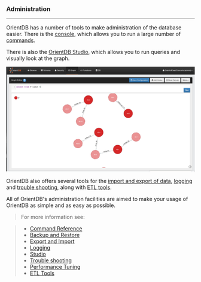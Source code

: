 <!-- proofread 2015-01-06 SAM -->

### Administration
_____

OrientDB has a number of tools to make administration of the database easier. There is the [console](Tutorial-Run-the-console.md), which allows you to run a large number of [commands](Console-Commands.md).

There is also the [OrientDB Studio](Home-page.md), which allows you to run queries and visually look at the graph. 

![GraphEditor](images/GraphEditor.png)

OrientDB also offers several tools for the [import and export of data](Export-and-Import.md), [logging](Logging.md) and [trouble shooting](Troubleshooting.md), along with [ETL tools](ETL-Introduction.md). 

All of OrientDB's administration facilities are aimed to make your usage of OrientDB as simple and as easy as possible. 

>For more information see:

>- [Command Reference](Console-Commands.md)
>- [Backup and Restore](Backup-and-Restore.md)
>- [Export and Import](Export-and-Import.md)
>- [Logging](Logging.md)
>- [Studio](Home-page.md)
>- [Trouble shooting](Troubleshooting.md)
>- [Performance Tuning](Performance-Tuning.md)
>- [ETL Tools](ETL-Introduction.md)